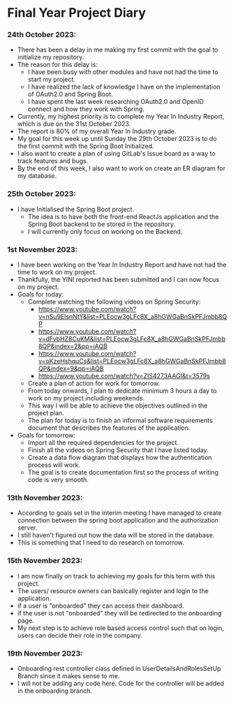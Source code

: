 # Final Year Project Diary

### 24th October 2023:
- There has been a delay in me making my first commit with the goal to initialize my repository.
- The reason for this delay is:
  - I have been busy with other modules and have not had the time to start my project.
  - I have realized the lack of knowledge I have on the implementation of OAuth2.0 and Spring Boot.
  - I have spent the last week researching OAuth2.0 and OpenID connect and how they work with Spring.
- Currently, my highest priority is to complete my Year In Industry Report, which is due on the 31st October 2023.
- The report is 80% of my overall Year In Industry grade.
- My goal for this week up until Sunday the 29th October 2023 is to do the first commit with the Spring Boot Initialized.
- I also want to create a plan of using GitLab's Issue board as a way to track features and bugs.
- By the end of this week, I also want to work on create an ER diagram for my database.

### 25th October 2023:
- I have Initialised the Spring Boot project.
  - The idea is to have both the front-end ReactJs application and the Spring Boot backend to be stored in the repository.
  - I will currently only focus on working on the Backend.

### 1st November 2023:
- I have been working on the Year In Industry Report and have not had the time to work on my project.
- Thankfully, the YINI reported has been submitted and I can now focus on my project.
- Goals for today:
  - Complete watching the following videos on Spring Security:
    - https://www.youtube.com/watch?v=nSu9ElsnNtY&list=PLEocw3gLFc8X_a8hGWGaBnSkPFJmbb8QP
    - https://www.youtube.com/watch?v=dFvbHZ8CuKM&list=PLEocw3gLFc8X_a8hGWGaBnSkPFJmbb8QP&index=2&pp=iAQB
    - https://www.youtube.com/watch?v=oKzeHshquCs&list=PLEocw3gLFc8X_a8hGWGaBnSkPFJmbb8QP&index=9&pp=iAQB
    - https://www.youtube.com/watch?v=ZIS4273AAGI&t=3579s
  - Create a plan of action for work for tomorrow.
  - From today onwards, I plan to dedicate minimum 3 hours a day to work on my project including weekends.
  - This way I will be able to achieve the objectives outlined in the project plan.
  - The plan for today is to finish an informal software requirements document that describes the features of the application.
- Goals for tomorrow:
  - Import all the required dependencies for the project.
  - Finish all the videos on Spring Security that I have listed today.
  - Create a data flow diagram that displays how the authentication process will work.
  - The goal is to create documentation first so the process of writing code is very smooth.

### 13th November 2023:
- According to goals set in the interim meeting I have managed to create connection between the spring boot application and the authorization server.
- I still haven't figured out how the data will be stored in the database.
- This is something that I need to do research on tomorrow.

### 15th November 2023:
- I am now finally on track to achieving my goals for this term with this project.
- The users/ resource owners can basically register and login to the application.
- if a user is "onboarded" they can access their dashboard.
- if the user is not "onboarded" they will be redirected to the onboarding page.
- My next step is to achieve role based access control such that on login, users can decide their role in the company.


### 19th November 2023:
- Onboarding rest controller class defined in UserDetailsAndRolesSetUp Branch since it makes sense to me.
- I will not be adding any code here. Code for the controller will be added in the onboarding branch.




